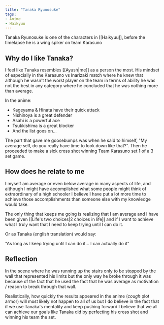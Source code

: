 ```yaml
---
title: "Tanaka Ryunosuke"
tags:
- Anime
- Haikyuu
---
```


Tanaka Ryunosuke is one of the characters in [[Haikyuu]], before the timelapse he is a wing spiker on team Karasuno

## Why do I like Tanaka?

I feel like Tanaka resembles [[Ayush|me]] as a person the most. His mindset of especially in the Karasuno vs Inarizaki match where he knew that although he wasn't the worst player on the team in terms of ability he was not the best in any category where he concluded that he was nothing more than average.

In the anime: 
- Kageyama & Hinata have their quick attack
- Nishinoya is a great defender
- Asahi is a powerful ace
- Tsukkishima is a great blocker
- And the list goes on...

The part that gave me goosebumps was when he said to himself, "My average self, do you really have time to look down like that?". Then he proceeded to make a sick cross shot winning Team Karasuno set 1 of a 3 set game.

## How does he relate to me

I myself am average or even below average in many aspects of life, and although I might have accomplished what some people might think of extraordinary of a high schooler I believe I have put a lot more time to achieve those accomplishments than someone else with my knowledge would take.

The only thing that keeps me going is realizing that I am average and I have been given [[Life's two choices|2 choices in life]] and if I want to achieve what I truly want that I need to keep trying until I can do it.

Or as Tanaka (english translation) would say:

"As long as I keep trying until I can do it... I can actually do it"

## Reflection

In the scene where he was running up the stairs only to be stopped by the wall that represented his limits but the only way he broke through it was because of the fact that he used the fact that he was average as motivation / reason to break through that wall.

Realistically, how quickly the results appeared in the anime (*cough* plot armor) will most likely not happen to all of us but I do believe in the fact that if we use Tanaka's mentality and keep pushing forward I believe that we all can achieve our goals like Tanaka did by perfecting his cross shot and winning his team the set.